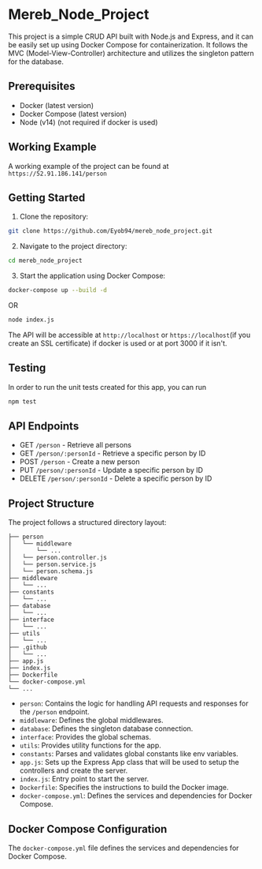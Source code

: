 # Mereb_Node_Project

This project is a simple CRUD API built with Node.js and Express, and it can be easily set up using Docker Compose for containerization. It follows the MVC (Model-View-Controller) architecture and utilizes the singleton pattern for the database.

## Prerequisites

- Docker (latest version)
- Docker Compose (latest version)
- Node (v14) (not required if docker is used)

## Working Example

A working example of the project can be found at `https://52.91.186.141/person`

## Getting Started

1. Clone the repository:

```bash
git clone https://github.com/Eyob94/mereb_node_project.git
```

2. Navigate to the project directory:

```bash
cd mereb_node_project
```

3. Start the application using Docker Compose:

```bash
docker-compose up --build -d
```

OR

```bash
node index.js
```

The API will be accessible at `http://localhost` or `https://localhost`(if you create an SSL certificate) if docker is used or at port 3000 if it isn't.

## Testing

In order to run the unit tests created for this app, you can run

```bash
npm test
```

## API Endpoints

- GET `/person` - Retrieve all persons
- GET `/person/:personId` - Retrieve a specific person by ID
- POST `/person` - Create a new person
- PUT `/person/:personId` - Update a specific person by ID
- DELETE `/person/:personId` - Delete a specific person by ID

## Project Structure

The project follows a structured directory layout:

```
├── person
│   └── middleware
│       └── ...
│   └── person.controller.js
│   └── person.service.js
│   └── person.schema.js
├── middleware
│   └── ...
├── constants
│   └── ...
├── database
│   └── ...
├── interface
│   └── ...
├── utils
│   └── ...
├── .github
│   └── ...
├── app.js
├── index.js
├── Dockerfile
└── docker-compose.yml
└── ...
```

- `person`: Contains the logic for handling API requests and responses for the `/person` endpoint.
- `middleware`: Defines the global middlewares.
- `database`: Defines the singleton database connection.
- `interface`: Provides the global schemas.
- `utils`: Provides utility functions for the app.
- `constants`: Parses and validates global constants like env variables.
- `app.js`: Sets up the Express App class that will be used to setup the controllers and create the server.
- `index.js`: Entry point to start the server.
- `Dockerfile`: Specifies the instructions to build the Docker image.
- `docker-compose.yml`: Defines the services and dependencies for Docker Compose.

## Docker Compose Configuration

The `docker-compose.yml` file defines the services and dependencies for Docker Compose.
